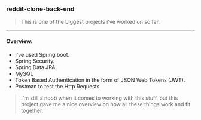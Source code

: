 ### reddit-clone-back-end
> This is one of the biggest projects i've worked on so far.
---

#### Overview:
- I've used Spring boot.
- Spring Security.
- Spring Data JPA.
- MySQL
- Token Based Authentication in the form of JSON Web Tokens (JWT).
- Postman to test the Http Requests.

> I'm still a noob when it comes to working with this stuff,
> but this project gave me a nice overview on how all these things work and fit together. 
